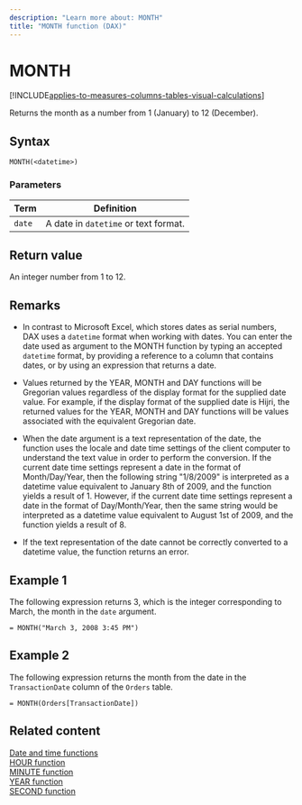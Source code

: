 ```yaml
---
description: "Learn more about: MONTH"
title: "MONTH function (DAX)"
---
```

# MONTH

[!INCLUDE[applies-to-measures-columns-tables-visual-calculations](includes/applies-to-measures-columns-tables-visual-calculations.md)]

Returns the month as a number from 1 (January) to 12 (December).  
  
## Syntax  
  
```dax
MONTH(<datetime>)  
```
  
### Parameters  
  
|Term|Definition|  
|--------|--------------|  
|`date`|A date in `datetime` or text format.|  
  
## Return value

An integer number from 1 to 12.  
  
## Remarks

- In contrast to Microsoft Excel, which stores dates as serial numbers, DAX uses a `datetime` format when working with dates. You can enter the date used as argument to the MONTH function by typing an accepted `datetime` format, by providing a reference to a column that contains dates, or by using an expression that returns a date.  
  
- Values returned by the YEAR, MONTH and DAY functions will be Gregorian values regardless of the display format for the supplied date value. For example, if the display format of the supplied date is Hijri, the returned values for the YEAR, MONTH and DAY functions will be values associated with the equivalent Gregorian date.  
  
- When the date argument is a text representation of the date, the function uses the locale and date time settings of the client computer to understand the text value in order to perform the conversion. If the current date time settings represent a date in the format of Month/Day/Year, then the following string "1/8/2009" is interpreted as a datetime value equivalent to January 8th of 2009, and the function yields a result of 1. However, if the current date time settings represent a date in the format of Day/Month/Year, then the same string would be interpreted as a datetime value equivalent to August 1st of 2009, and the function yields a result of 8.  
  
- If the text representation of the date cannot be correctly converted to a datetime value, the function returns an error.  
  
## Example 1

The following expression returns 3, which is the integer corresponding to March, the month in the `date` argument.  
  
```dax
= MONTH("March 3, 2008 3:45 PM")  
```
  
## Example 2

The following expression returns the month from the date in the `TransactionDate` column of the `Orders` table.  
  
```dax
= MONTH(Orders[TransactionDate])  
```
  
## Related content

[Date and time functions](date-and-time-functions-dax.md)  
[HOUR function](hour-function-dax.md)  
[MINUTE function](minute-function-dax.md)  
[YEAR function](year-function-dax.md)  
[SECOND function](second-function-dax.md)  
